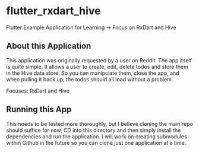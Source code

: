 # flutter_rxdart_hive

Flutter Example Application for Learning -> Focus on RxDart and Hive

## About this Application

   This application was originally requested by a user on Reddit. The app itself is quite simple. It allows a user to create,
   edit, delete todos and store them in the Hive data store. So you can manipulate them, close the app, and when pulling it back up;
   the todos should all load without a problem.

   Focuses: RxDart and Hive

## Running this App

   This needs to be tested more thoroughly, but I believe cloning the main repo should suffice for now, CD into this directory and then simply install the dependencies and run the application.
   I will work on creating submodules within Github in the future so you can clone just one application at a time.
  